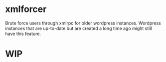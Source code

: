 # xmlforcer
Brute force users through xmlrpc for older wordpress instances. Wordpress instances that are up-to-date but are created a long time ago might still have this feature.

# WIP
